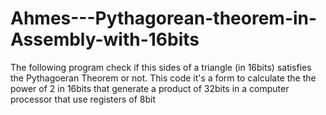 # Ahmes---Pythagorean-theorem-in-Assembly-with-16bits
The following program check if this sides of a triangle (in 16bits) satisfies the Pythagoeran Theorem or not. This code it's a form to calculate the the power of 2 in 16bits that generate a product of 32bits in a computer processor that use registers of 8bit
